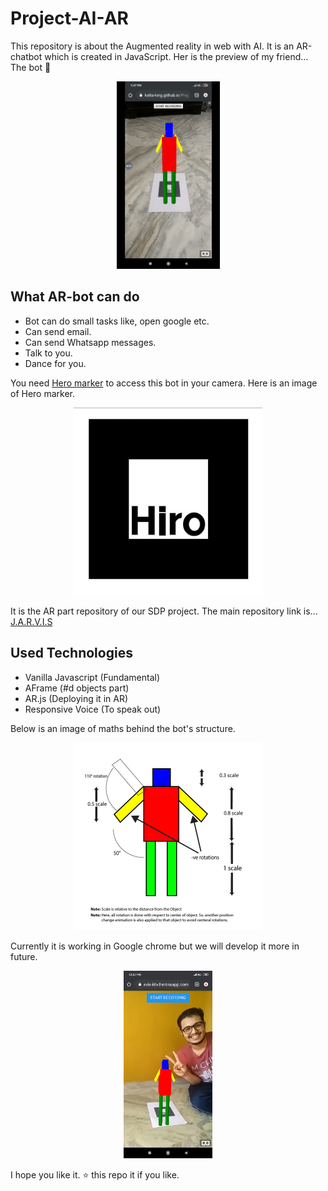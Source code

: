 # Project-AI-AR
This repository is about the Augmented reality in web with AI. 
It is an AR-chatbot which is created in JavaScript. 
Her is the preview of my friend... The bot :star_struck:
<p align='center'>
<img src='https://github.com/Kelta-King/Project-AI-AR/blob/main/Assets/Audio/welcomeGif.gif' height='300'>
</p>

## What AR-bot can do
- Bot can do small tasks like, open google etc.
- Can send email.
- Can send Whatsapp messages.
- Talk to you.
- Dance for you.

You need [Hero marker](https://commons.wikimedia.org/wiki/File:Hiro_marker_ARjs.png) to access this bot in your camera. Here is an image of Hero marker.

<p align='center'>
<img src='https://github.com/AnubhavMadhav/J.A.R.V.I.S/blob/master/hiro.jpeg' height="300">
</p>


It is the AR part repository of our SDP project. The main repository link is... [J.A.R.V.I.S](https://github.com/AnubhavMadhav/J.A.R.V.I.S)

## Used Technologies
- Vanilla Javascript (Fundamental)
- AFrame (#d objects part)
- AR.js (Deploying it in AR)
- Responsive Voice (To speak out)

Below is an image of maths behind the bot's structure.
<p align='center'>
<img src='https://github.com/Kelta-King/Project-AI-AR/blob/main/Assets/Audio/structure-1.jpg' height='300'>
</p>

Currently it is working in Google chrome but we will develop it more in future.

<p align='center'>
<img src='https://github.com/Kelta-King/Project-AI-AR/blob/main/Assets/Audio/ARbot1.jpeg' height='300'>
</p>

I hope you like it. :star: this repo it if you like.
